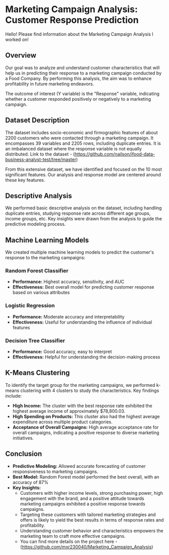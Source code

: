 # Marketing Campaign Analysis: Customer Response Prediction
Hello! Please find information about the Marketing Campaign Analysis I worked on!

## Overview
Our goal was to analyze and understand customer characteristics that will help us in predicting their response to a marketing campaign conducted by a Food Company. By performing this analysis, the aim was to enhance profitability in future marketing endeavors.

The outcome of interest (Y variable) is the "Response" variable, indicating whether a customer responded positively or negatively to a marketing campaign.

## Dataset Description
The dataset includes socio-economic and firmographic features of about 2200 customers who were contacted through a marketing campaign. It encompasses 39 variables and 2205 rows, including duplicate entries. It is an imbalanced dataset where the response variable is not equally distributed. Link to the dataset - (https://github.com/nailson/ifood-data-business-analyst-test/tree/master)

From this extensive dataset, we have identified and focused on the 10 most significant features. Our analysis and response model are centered around these key features.

## Descriptive Analysis
We performed basic descriptive analysis on the dataset, including handling duplicate entries, studying response rate across different age groups, income groups, etc. Key insights were drawn from the analysis to guide the predictive modeling process.

## Machine Learning Models
We created multiple machine learning models to predict the customer's response to the marketing campaigns:

### Random Forest Classifier
- **Performance:** Highest accuracy, sensitivity, and AUC
- **Effectiveness:** Best overall model for predicting customer response based on various attributes

### Logistic Regression
- **Performance:** Moderate accuracy and interpretability
- **Effectiveness:** Useful for understanding the influence of individual features

### Decision Tree Classifier
- **Performance:** Good accuracy, easy to interpret
- **Effectiveness:** Helpful for understanding the decision-making process

## K-Means Clustering
To identify the target group for the marketing campaigns, we performed k-means clustering with 4 clusters to study the characteristics. Key findings include:

- **High Income:** The cluster with the best response rate exhibited the highest average income of approximately $78,800.03.
- **High Spending on Products:** This cluster also had the highest average expenditure across multiple product categories.
- **Acceptance of Overall Campaigns:** High average acceptance rate for overall campaigns, indicating a positive response to diverse marketing initiatives.

## Conclusion
- **Predictive Modeling:** Allowed accurate forecasting of customer responsiveness to marketing campaigns.
- **Best Model:** Random Forest model performed the best overall, with an accuracy of 87%
- **Key Insights:**
  - Customers with higher income levels, strong purchasing power, high engagement with the brand, and a positive attitude towards marketing campaigns exhibited a positive response towards campaigns.
  - Targeting these customers with tailored marketing strategies and offers is likely to yield the best results in terms of response rates and profitability.
  - Understanding customer behavior and characteristics empowers the marketing team to craft more effective campaigns.
  - You can find more details on the project here - (https://github.com/mxr230040/Marketing_Campaign_Analysis)


